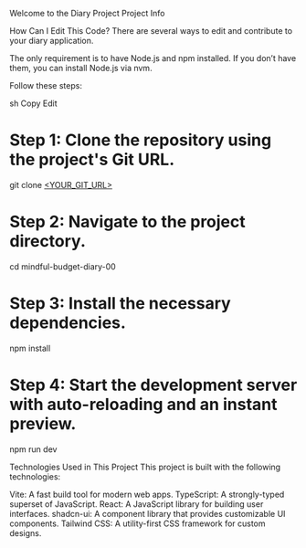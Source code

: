 Welcome to the Diary Project
Project Info

How Can I Edit This Code?
There are several ways to edit and contribute to your diary application.

The only requirement is to have Node.js and npm installed. If you don’t have them, you can install Node.js via nvm.

Follow these steps:

sh
Copy
Edit
# Step 1: Clone the repository using the project's Git URL.
git clone [<YOUR_GIT_URL>](https://github.com/Mek3588/mindful-budget-diary-00.git)

# Step 2: Navigate to the project directory.
cd mindful-budget-diary-00

# Step 3: Install the necessary dependencies.
npm install

# Step 4: Start the development server with auto-reloading and an instant preview.
npm run dev


Technologies Used in This Project
This project is built with the following technologies:

Vite: A fast build tool for modern web apps.
TypeScript: A strongly-typed superset of JavaScript.
React: A JavaScript library for building user interfaces.
shadcn-ui: A component library that provides customizable UI components.
Tailwind CSS: A utility-first CSS framework for custom designs.
